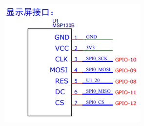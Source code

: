 <img src="./assets/image-20240621174323179.png" alt="image-20240621174323179" style="zoom:67%;" /> 

